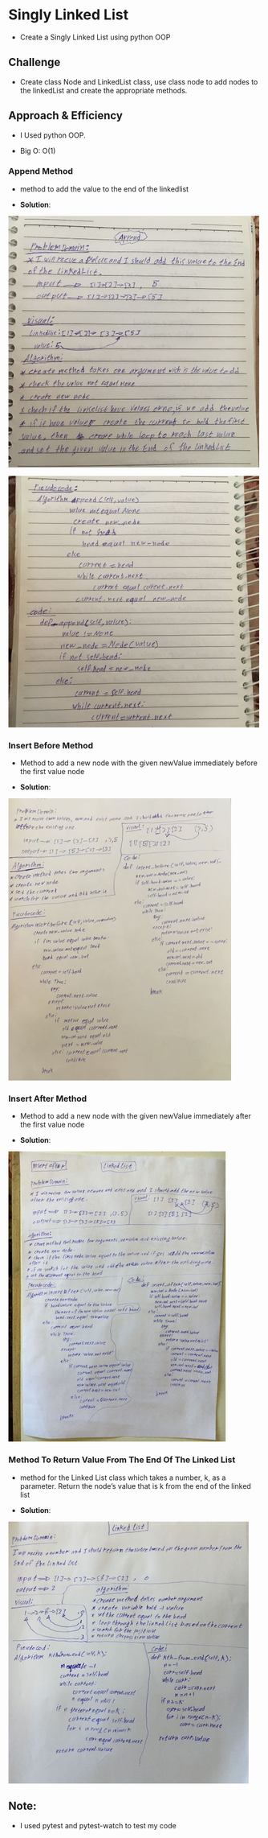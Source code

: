 #  Singly Linked List

* Create a Singly Linked List using python OOP

## Challenge

* Create class Node and LinkedList class, use class node to add nodes to the linkedList and create the appropriate methods.

## Approach & Efficiency
<!-- What approach did you take? Why? What is the Big O space/time for this approach? -->
* I Used python OOP.

* Big O: O(1)


### Append Method

* method to add the value to the end of the linkedlist

* **Solution**:

![photo](assets/append1.jpg)

![photo](assets/append2.jpg)


### Insert Before Method

* Method to add a new node with the given newValue immediately before the first value node 

* **Solution**:

![photo](assets/insert-before.jpg)


### Insert After Method

* Method to add a new node with the given newValue immediately after the first value node

* **Solution**:

![photo](assets/insert-after.jpg)

### Method To Return Value From The End Of The Linked List

* method for the Linked List class which takes a number, k, as a parameter. 
Return the node’s value that is k from the end of the linked list

* **Solution**:

![photo](assets/kth-from-end.jpg)


## Note:

* I used pytest and pytest-watch to test my code